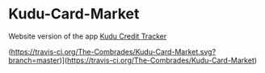 # Kudu-Card-Market
Website version of the app <a href="https://github.com/The-Combrades/Kudu-Card-Credit-Tracker">Kudu Credit Tracker</a>

(https://travis-ci.org/The-Combrades/Kudu-Card-Market.svg?branch=master)](https://travis-ci.org/The-Combrades/Kudu-Card-Market)
